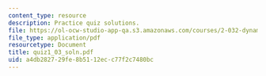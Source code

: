 ```yaml
---
content_type: resource
description: Practice quiz solutions.
file: https://ol-ocw-studio-app-qa.s3.amazonaws.com/courses/2-032-dynamics-fall-2004/a4db282729fe8b5112ecc77f2c7480bc_quiz1_03_soln.pdf
file_type: application/pdf
resourcetype: Document
title: quiz1_03_soln.pdf
uid: a4db2827-29fe-8b51-12ec-c77f2c7480bc
---
```

